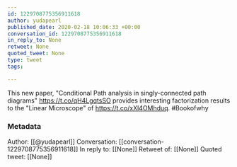 ```yaml
---
id: 1229708775356911618
author: yudapearl
published_date: 2020-02-18 10:06:33 +00:00
conversation_id: 1229708775356911618
in_reply_to: None
retweet: None
quoted_tweet: None
type: tweet
tags:

---
```


This new paper, "Conditional Path analysis in singly-connected path diagrams" https://t.co/qH4LgqtsSO provides interesting factorization results to the "Linear Microscope" of https://t.co/xXl4OMhduq. #Bookofwhy

### Metadata

Author: [[@yudapearl]]
Conversation: [[conversation-1229708775356911618]]
In reply to: [[None]]
Retweet of: [[None]]
Quoted tweet: [[None]]
